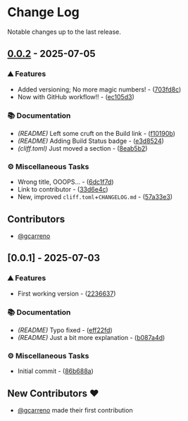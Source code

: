 # Change Log

Notable changes up to the last release.

## [0.0.2](https://github.com/gcarreno/go-randomhash/compare/v0.0.1..v0.0.2) - 2025-07-05

### ⛰️  Features

- Added versioning; No more magic numbers! - ([703fd8c](https://github.com/gcarreno/go-randomhash/commit/703fd8cdc180e0b60a8ba78e1d7892f9b0fbb535))
- Now with GitHub workflow!! - ([ec105d3](https://github.com/gcarreno/go-randomhash/commit/ec105d30b9d12df2c87d7a50f172f265c96dbed6))

### 📚 Documentation

- *(README)* Left some cruft on the Build link - ([f10190b](https://github.com/gcarreno/go-randomhash/commit/f10190be358d540269c7eefc005f57d2674d1979))
- *(README)* Adding Build Status badge - ([e3d8524](https://github.com/gcarreno/go-randomhash/commit/e3d85240fdc72673433ea155361d719620d38c94))
- *(cliff.toml)* Just moved a section - ([8eab5b2](https://github.com/gcarreno/go-randomhash/commit/8eab5b24211089fd2206f7e52a434a5ff4d2a025))

### ⚙️ Miscellaneous Tasks

- Wrong title, OOOPS... - ([6dc1f7d](https://github.com/gcarreno/go-randomhash/commit/6dc1f7d4202d77078e5d3efd15d65ec6c341cfce))
- Link to contributor - ([33d6e4c](https://github.com/gcarreno/go-randomhash/commit/33d6e4ca4fdf8c108286c3cc2e96f3d52c04d9b2))
- New, improved `cliff.toml`+`CHANGELOG.md` - ([57a33e3](https://github.com/gcarreno/go-randomhash/commit/57a33e3dc1c5e4cf9e4cdd3dfca285d2dcc9ce4b))

## Contributors

* [@gcarreno](https://github.com/gcarreno)

## [0.0.1] - 2025-07-03

### ⛰️  Features

- First working version - ([2236637](https://github.com/gcarreno/go-randomhash/commit/2236637bdeab1d99c4af85cfb4e658102865c687))

### 📚 Documentation

- *(README)* Typo fixed - ([eff22fd](https://github.com/gcarreno/go-randomhash/commit/eff22fdecc77316cc7bfd935d82f39bebb507586))
- *(README)* Just a bit more explanation - ([b087a4d](https://github.com/gcarreno/go-randomhash/commit/b087a4d71a0a75312a8614b5eca18dc4adfc9869))

### ⚙️ Miscellaneous Tasks

- Initial commit - ([86b688a](https://github.com/gcarreno/go-randomhash/commit/86b688a5064d665e79ac840af848b726d9dccace))

## New Contributors ❤️

* [@gcarreno](https://github.com/gcarreno) made their first contribution

